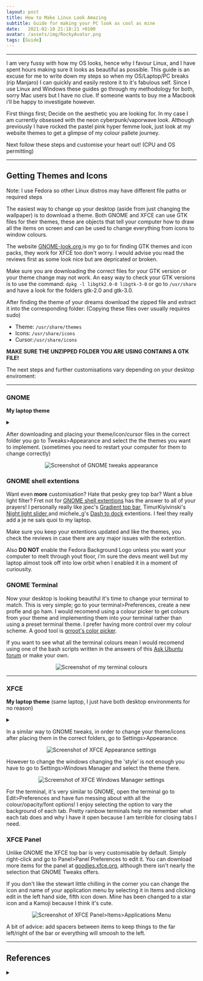 ```yaml
---
layout: post
title: How to Make Linux Look Amazing
subtitle: Guide for making your PC look as cool as mine
date:   2021-02-10 21:18:21 +0100
avatar: /assets/img/RockyAvatar.png
tags: [Guide]
---
```


---

I am very fussy with how my OS looks, hence why I favour Linux, and I have spent hours making sure it looks as beautiful as possible. This guide is an excuse for me to write down my steps so when my OS/Laptop/PC breaks (rip Manjaro) I can quickly and easily restore it to it's fabulous self.
Since I use Linux and Windows these guides go through my methodology for both, sorry Mac users but I have no clue. If someone wants to buy me a Macbook i'll be happy to investigate however.


First things first; Decide on the aesthetic you are looking for. In my case I am currently obsessed with the neon cyberpunk/vaporwave look. Although previously I have rocked the pastel pink hyper femme look, just look at my website themes to get a glimpse of my colour pallete journey.

Next follow these steps and customise your heart out! (CPU and OS permitting)

---

## Getting Themes and Icons
Note: I use Fedora so other Linux distros may have different file paths or required steps

The easiest way to change up your desktop (aside from just changing the wallpaper) is to download a theme.
Both GNOME and XFCE can use GTK files for their themes, these are objects that tell your computer how to draw all the items on screen and can be used to change everything from icons to window colours.

The website <a href="https://www.GNOME-look.org/browse/cat/"> GNOME-look.org </a> is my go to for finding GTK themes and icon packs, they work for XFCE too don't worry. I would advise you read the reviews first as some look nice but are depricated or broken. 

Make sure you are downloading the correct files for your GTK version or your theme change may not work. 
An easy way to check your GTK versions is to use the command: `dpkg -l libgtk2.0-0 libgtk-3-0` or go to `/usr/share` and have a look for the folders gtk-2.0 and gtk-3.0.

After finding the theme of your dreams download the zipped file and extract it into the corresponding folder:  (Copying these files over usually requires sudo) 

- Theme: `/usr/share/themes`
- Icons: `/usr/share/icons`
- Cursor:`/usr/share/icons`

**MAKE SURE THE UNZIPPED FOLDER YOU ARE USING CONTAINS A GTK FILE!**

The next steps and further customisations vary depending on your desktop enviroment:

---

### GNOME
**My laptop theme**
<details>
  <summary markdown="span"></summary>
  <p align="center">
  <img src="../assets/img/Laptop.png" alt="Screenshot of my cyberpunk aesthetic on my laptop"/></p> 
    Theme: <a href="https://www.gnome-look.org/p/1314525/"> Punk Sweet</a> <br/>
    Icons:<a href="https://www.gnome-look.org/p/1305251/">Candy Icons</a> <br/>
    Cursor: <a href="https://www.gnome-look.org/p/1365214/">Layan White Cursors</a><br/>

</details>

After downloading and placing your theme/icon/cursor files in the correct folder you go to Tweaks>Appearance and select the the themes you want to implement. (sometimes you need to restart your computer for them to change correctly)

<p align="center">
  <img src="../assets/img/themechange.png" alt="Screenshot of GNOME tweaks appearance"/> </p>

### GNOME shell extentions

Want even **more** customisation? Hate that pesky grey top bar? Want a blue light filter? Fret not for <a href="https://extensions.gnome.org/#">GNOME shell extentions</a> has the answer to all of your prayers!
I personally really like jpec's <a href="https://extensions.gnome.org/extension/1264/gradient-top-bar/"> Gradient top bar</a>, TimurKiyivinski's <a href="https://extensions.gnome.org/extension/1276/night-light-slider/"> Night light slider </a> and michele_g's <a href="https://extensions.gnome.org/extension/307/dash-to-dock/"> Dash to dock</a> extentions. I feel they really add a je ne sais quoi to my laptop.

Make sure you keep your extentions updated and like the themes, you check the reviews in case there are any major issues with the extention.

Also **DO NOT** enable the Fedora Background Logo unless you want your computer to melt through yout floor, i'm sure the devs meant well but my laptop almost took off into low orbit when I enabled it in a moment of curiousity.


### GNOME Terminal
Now your desktop is looking beautiful it's time to change your terminal to match.
This is very simple; go to your terminal>Preferences, create a new profle and go ham.
I would recomend using a colour picker to get colours from your theme and implementing them into your terminal rather than using a preset terminal theme. I prefer having more control over my colour scheme.
A good tool is <a href="https://extensions.GNOME.org/extension/3396/color-picker/"> grroot's color picker</a>.

If you want to see what all the terminal colours mean I would recomend using one of the bash scripts written in the answers of this <a href="https://askubuntu.com/questions/17299/what-do-the-different-colors-mean-in-ls">Ask Ubuntu forum</a> or make your own.

<p align="center">
  <img src="../assets/img/terminal.png" alt="Screenshot of my terminal colours"/> </p>

---

### XFCE
**My laptop theme** (same laptop, I just have both desktop environments for no reason)
<details>
  <summary markdown="span"></summary>
  <p align="center">
  <img src="../assets/img/laptop2.png" alt="Screenshot of my pastel pink aesthetic on my laptop"/>
</p> 
    Style: <a href="https://www.gnome-look.org/p/1380461/"> Adwaita Shell</a> <br/>
    Window Manager: <a href="https://www.gnome-look.org/p/1304241/"> Bazik Light </a> <br/>
    Icons:<a href="https://www.gnome-look.org/p/1345846/">Breeze Honey Light</a> <br/>
    Cursor: <a href="https://www.gnome-look.org/p/1360254/">Oreo Pink Cursor</a><br/>

</details>

In a similar way to GNOME tweaks, in order to change your theme/icons after placing them in the correct folders, go to Settings>Appearance.

<p align="center">
  <img src="../assets/img/xfcesettings.png" alt="Screenshot of XFCE Appearance settings"/> 
</p> 

However to change the windows changing the 'style' is not enough you have to go to Settings>Windows Manager and select the theme there.
<p align="center">
  <img src="../assets/img/windowsmanager.png" alt="Screenshot of XFCE Windows Manager settings"/> 
</p> 

For the terminal, it's very similar to GNOME, open the terminal go to Edit>Preferences and have fun messing about with all the colour/opacity/font options! I enjoy selecting the option to vary the background of each tab. Pretty rainbow terminals help me remember what each tab does and why I have it open because I am terrible for closing tabs I need.
### XFCE Panel

Unlike GNOME the XFCE top bar is very customisable by default. Simply right-click and go to Panel>Panel Preferences to edit it.
You can download more items for the panel at <a href="https://goodies.xfce.org/"> goodies.xfce.org</a>, although there isn't nearly the selection that GNOME Tweaks offers.

If you don't like the stewart little chilling in the corner you can change the icon and name of your application menu by selecting it in Items and clicking edit in the left hand side, fifth icon down.
Mine has been changed to a star icon and a Kamoji because I think it's cute.

<p align="center">
  <img src="../assets/img/appmenu.png" alt="Screenshot of XFCE Panel>Items>Applications Menu"/> 
</p> 

A bit of advice: add spacers between items to keep things to the far left/right of the bar or everything will smoosh to the left.

---
## References 
<details>
 <summary markdown="span"></summary>
  Linux themes/icon packs: <a href="https://www.GNOME-look.org/browse/cat/"> https://www.GNOME-look.org/browse/cat/ </a> <br/>
  GNOME Shell Extentions: <a href="https://extensions.gnome.org/#">https://extensions.gnome.org/#</a><br/>
  Terminal colour viewer bash scripts: <a href="https://askubuntu.com/questions/17299/what-do-the-different-colors-mean-in-ls">https://askubuntu.com/questions/17299/what-do-the-different-colors-mean-in-ls</a> <br/>
  XFCE plugins: <a href="https://goodies.xfce.org/">https://goodies.xfce.org/</a>

 </details>